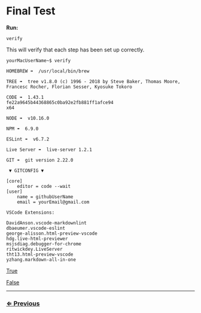 # Final Test

**Run:**

`verify`


This will verify that each step has been set up correctly.  

```
yourMacUserName~$ verify

HOMEBREW ➠  /usr/local/bin/brew

TREE ➠  tree v1.8.0 (c) 1996 - 2018 by Steve Baker, Thomas Moore, Francesc Rocher, Florian Sesser, Kyosuke Tokoro 

CODE ➠  1.43.1
fe22a9645b44368865c0ba92e2fb881ff1afce94
x64

NODE ➠  v10.16.0

NPM ➠  6.9.0

ESLint ➠  v6.7.2

Live Server ➠  live-server 1.2.1

GIT ➠  git version 2.22.0

 ▼ GITCONFIG ▼ 

[core]
	editor = code --wait
[user]
	name = githubUserName
	email = yourEmail@gmail.com

VSCode Extensions:

DavidAnson.vscode-markdownlint
dbaeumer.vscode-eslint
george-alisson.html-preview-vscode
hdg.live-html-previewer
msjsdiag.debugger-for-chrome
ritwickdey.LiveServer
tht13.html-preview-vscode
yzhang.markdown-all-in-one
```

[True](../test/test.md)

[False](../../error/error.md)

---
### [⇐ Previous](../vs-code/extensions.md)